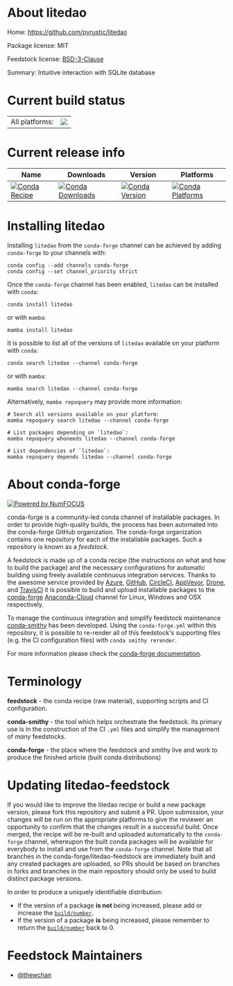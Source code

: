 About litedao
=============

Home: https://github.com/pyrustic/litedao

Package license: MIT

Feedstock license: [BSD-3-Clause](https://github.com/conda-forge/litedao-feedstock/blob/main/LICENSE.txt)

Summary: Intuitive interaction with SQLite database

Current build status
====================


<table><tr><td>All platforms:</td>
    <td>
      <a href="https://dev.azure.com/conda-forge/feedstock-builds/_build/latest?definitionId=16523&branchName=main">
        <img src="https://dev.azure.com/conda-forge/feedstock-builds/_apis/build/status/litedao-feedstock?branchName=main">
      </a>
    </td>
  </tr>
</table>

Current release info
====================

| Name | Downloads | Version | Platforms |
| --- | --- | --- | --- |
| [![Conda Recipe](https://img.shields.io/badge/recipe-litedao-green.svg)](https://anaconda.org/conda-forge/litedao) | [![Conda Downloads](https://img.shields.io/conda/dn/conda-forge/litedao.svg)](https://anaconda.org/conda-forge/litedao) | [![Conda Version](https://img.shields.io/conda/vn/conda-forge/litedao.svg)](https://anaconda.org/conda-forge/litedao) | [![Conda Platforms](https://img.shields.io/conda/pn/conda-forge/litedao.svg)](https://anaconda.org/conda-forge/litedao) |

Installing litedao
==================

Installing `litedao` from the `conda-forge` channel can be achieved by adding `conda-forge` to your channels with:

```
conda config --add channels conda-forge
conda config --set channel_priority strict
```

Once the `conda-forge` channel has been enabled, `litedao` can be installed with `conda`:

```
conda install litedao
```

or with `mamba`:

```
mamba install litedao
```

It is possible to list all of the versions of `litedao` available on your platform with `conda`:

```
conda search litedao --channel conda-forge
```

or with `mamba`:

```
mamba search litedao --channel conda-forge
```

Alternatively, `mamba repoquery` may provide more information:

```
# Search all versions available on your platform:
mamba repoquery search litedao --channel conda-forge

# List packages depending on `litedao`:
mamba repoquery whoneeds litedao --channel conda-forge

# List dependencies of `litedao`:
mamba repoquery depends litedao --channel conda-forge
```


About conda-forge
=================

[![Powered by
NumFOCUS](https://img.shields.io/badge/powered%20by-NumFOCUS-orange.svg?style=flat&colorA=E1523D&colorB=007D8A)](https://numfocus.org)

conda-forge is a community-led conda channel of installable packages.
In order to provide high-quality builds, the process has been automated into the
conda-forge GitHub organization. The conda-forge organization contains one repository
for each of the installable packages. Such a repository is known as a *feedstock*.

A feedstock is made up of a conda recipe (the instructions on what and how to build
the package) and the necessary configurations for automatic building using freely
available continuous integration services. Thanks to the awesome service provided by
[Azure](https://azure.microsoft.com/en-us/services/devops/), [GitHub](https://github.com/),
[CircleCI](https://circleci.com/), [AppVeyor](https://www.appveyor.com/),
[Drone](https://cloud.drone.io/welcome), and [TravisCI](https://travis-ci.com/)
it is possible to build and upload installable packages to the
[conda-forge](https://anaconda.org/conda-forge) [Anaconda-Cloud](https://anaconda.org/)
channel for Linux, Windows and OSX respectively.

To manage the continuous integration and simplify feedstock maintenance
[conda-smithy](https://github.com/conda-forge/conda-smithy) has been developed.
Using the ``conda-forge.yml`` within this repository, it is possible to re-render all of
this feedstock's supporting files (e.g. the CI configuration files) with ``conda smithy rerender``.

For more information please check the [conda-forge documentation](https://conda-forge.org/docs/).

Terminology
===========

**feedstock** - the conda recipe (raw material), supporting scripts and CI configuration.

**conda-smithy** - the tool which helps orchestrate the feedstock.
                   Its primary use is in the construction of the CI ``.yml`` files
                   and simplify the management of *many* feedstocks.

**conda-forge** - the place where the feedstock and smithy live and work to
                  produce the finished article (built conda distributions)


Updating litedao-feedstock
==========================

If you would like to improve the litedao recipe or build a new
package version, please fork this repository and submit a PR. Upon submission,
your changes will be run on the appropriate platforms to give the reviewer an
opportunity to confirm that the changes result in a successful build. Once
merged, the recipe will be re-built and uploaded automatically to the
`conda-forge` channel, whereupon the built conda packages will be available for
everybody to install and use from the `conda-forge` channel.
Note that all branches in the conda-forge/litedao-feedstock are
immediately built and any created packages are uploaded, so PRs should be based
on branches in forks and branches in the main repository should only be used to
build distinct package versions.

In order to produce a uniquely identifiable distribution:
 * If the version of a package **is not** being increased, please add or increase
   the [``build/number``](https://docs.conda.io/projects/conda-build/en/latest/resources/define-metadata.html#build-number-and-string).
 * If the version of a package **is** being increased, please remember to return
   the [``build/number``](https://docs.conda.io/projects/conda-build/en/latest/resources/define-metadata.html#build-number-and-string)
   back to 0.

Feedstock Maintainers
=====================

* [@thewchan](https://github.com/thewchan/)

